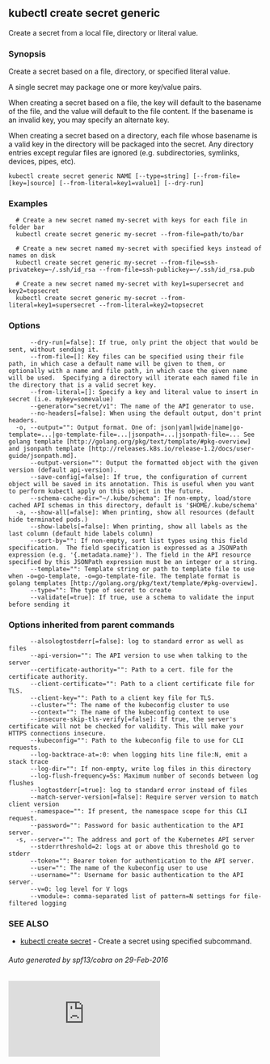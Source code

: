 <!-- BEGIN MUNGE: UNVERSIONED_WARNING -->


<!-- END MUNGE: UNVERSIONED_WARNING -->

## kubectl create secret generic

Create a secret from a local file, directory or literal value.

### Synopsis



Create a secret based on a file, directory, or specified literal value.

A single secret may package one or more key/value pairs.

When creating a secret based on a file, the key will default to the basename of the file, and the value will
default to the file content.  If the basename is an invalid key, you may specify an alternate key.

When creating a secret based on a directory, each file whose basename is a valid key in the directory will be
packaged into the secret.  Any directory entries except regular files are ignored (e.g. subdirectories,
symlinks, devices, pipes, etc).


```
kubectl create secret generic NAME [--type=string] [--from-file=[key=]source] [--from-literal=key1=value1] [--dry-run]
```

### Examples

```
  # Create a new secret named my-secret with keys for each file in folder bar
  kubectl create secret generic my-secret --from-file=path/to/bar

  # Create a new secret named my-secret with specified keys instead of names on disk
  kubectl create secret generic my-secret --from-file=ssh-privatekey=~/.ssh/id_rsa --from-file=ssh-publickey=~/.ssh/id_rsa.pub

  # Create a new secret named my-secret with key1=supersecret and key2=topsecret
  kubectl create secret generic my-secret --from-literal=key1=supersecret --from-literal=key2=topsecret
```

### Options

```
      --dry-run[=false]: If true, only print the object that would be sent, without sending it.
      --from-file=[]: Key files can be specified using their file path, in which case a default name will be given to them, or optionally with a name and file path, in which case the given name will be used.  Specifying a directory will iterate each named file in the directory that is a valid secret key.
      --from-literal=[]: Specify a key and literal value to insert in secret (i.e. mykey=somevalue)
      --generator="secret/v1": The name of the API generator to use.
      --no-headers[=false]: When using the default output, don't print headers.
  -o, --output="": Output format. One of: json|yaml|wide|name|go-template=...|go-template-file=...|jsonpath=...|jsonpath-file=... See golang template [http://golang.org/pkg/text/template/#pkg-overview] and jsonpath template [http://releases.k8s.io/release-1.2/docs/user-guide/jsonpath.md].
      --output-version="": Output the formatted object with the given version (default api-version).
      --save-config[=false]: If true, the configuration of current object will be saved in its annotation. This is useful when you want to perform kubectl apply on this object in the future.
      --schema-cache-dir="~/.kube/schema": If non-empty, load/store cached API schemas in this directory, default is '$HOME/.kube/schema'
  -a, --show-all[=false]: When printing, show all resources (default hide terminated pods.)
      --show-labels[=false]: When printing, show all labels as the last column (default hide labels column)
      --sort-by="": If non-empty, sort list types using this field specification.  The field specification is expressed as a JSONPath expression (e.g. '{.metadata.name}'). The field in the API resource specified by this JSONPath expression must be an integer or a string.
      --template="": Template string or path to template file to use when -o=go-template, -o=go-template-file. The template format is golang templates [http://golang.org/pkg/text/template/#pkg-overview].
      --type="": The type of secret to create
      --validate[=true]: If true, use a schema to validate the input before sending it
```

### Options inherited from parent commands

```
      --alsologtostderr[=false]: log to standard error as well as files
      --api-version="": The API version to use when talking to the server
      --certificate-authority="": Path to a cert. file for the certificate authority.
      --client-certificate="": Path to a client certificate file for TLS.
      --client-key="": Path to a client key file for TLS.
      --cluster="": The name of the kubeconfig cluster to use
      --context="": The name of the kubeconfig context to use
      --insecure-skip-tls-verify[=false]: If true, the server's certificate will not be checked for validity. This will make your HTTPS connections insecure.
      --kubeconfig="": Path to the kubeconfig file to use for CLI requests.
      --log-backtrace-at=:0: when logging hits line file:N, emit a stack trace
      --log-dir="": If non-empty, write log files in this directory
      --log-flush-frequency=5s: Maximum number of seconds between log flushes
      --logtostderr[=true]: log to standard error instead of files
      --match-server-version[=false]: Require server version to match client version
      --namespace="": If present, the namespace scope for this CLI request.
      --password="": Password for basic authentication to the API server.
  -s, --server="": The address and port of the Kubernetes API server
      --stderrthreshold=2: logs at or above this threshold go to stderr
      --token="": Bearer token for authentication to the API server.
      --user="": The name of the kubeconfig user to use
      --username="": Username for basic authentication to the API server.
      --v=0: log level for V logs
      --vmodule=: comma-separated list of pattern=N settings for file-filtered logging
```

### SEE ALSO

* [kubectl create secret](kubectl_create_secret.md)	 - Create a secret using specified subcommand.

###### Auto generated by spf13/cobra on 29-Feb-2016



<!-- BEGIN MUNGE: IS_VERSIONED -->
<!-- TAG IS_VERSIONED -->
<!-- END MUNGE: IS_VERSIONED -->


<!-- BEGIN MUNGE: GENERATED_ANALYTICS -->
[![Analytics](https://kubernetes-site.appspot.com/UA-36037335-10/GitHub/docs/user-guide/kubectl/kubectl_create_secret_generic.md?pixel)]()
<!-- END MUNGE: GENERATED_ANALYTICS -->
